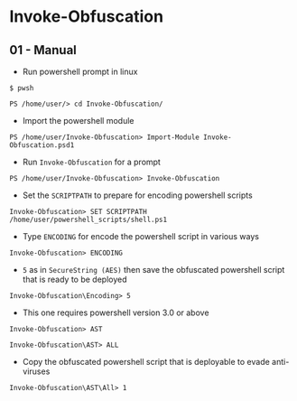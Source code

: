 # Invoke-Obfuscation

## 01 - Manual

- Run powershell prompt in linux

`$ pwsh`

`PS /home/user/> cd Invoke-Obfuscation/`

- Import the powershell module

`PS /home/user/Invoke-Obfuscation> Import-Module Invoke-Obfuscation.psd1`

- Run `Invoke-Obfuscation` for a prompt

`PS /home/user/Invoke-Obfuscation> Invoke-Obfuscation`

- Set the `SCRIPTPATH` to prepare for encoding powershell scripts

`Invoke-Obfuscation> SET SCRIPTPATH /home/user/powershell_scripts/shell.ps1`

- Type `ENCODING` for encode the powershell script in various ways

`Invoke-Obfuscation> ENCODING`

- `5` as in `SecureString (AES)` then save the obfuscated powershell script that is ready to be deployed

`Invoke-Obfuscation\Encoding> 5`

- This one requires powershell version 3.0 or above

`Invoke-Obfuscation> AST`

`Invoke-Obfuscation\AST> ALL`

- Copy the obfuscated powershell script that is deployable to evade anti-viruses

`Invoke-Obfuscation\AST\All> 1`
